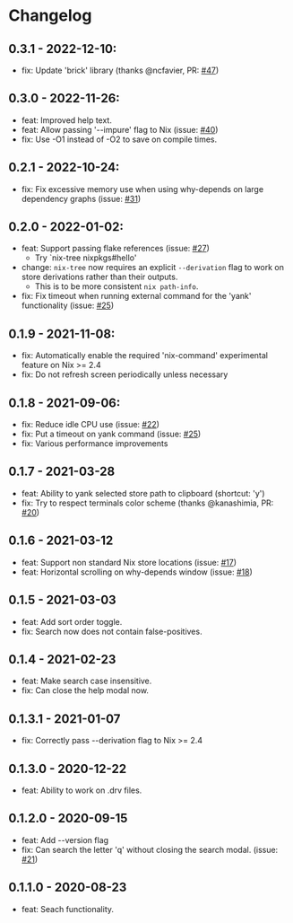 # Changelog

## 0.3.1 - 2022-12-10:

* fix: Update 'brick' library (thanks @ncfavier, PR: [#47][]) 

[#47]: https://github.com/utdemir/nix-tree/issues/47

## 0.3.0 - 2022-11-26:

* feat: Improved help text.
* feat: Allow passing '--impure' flag to Nix (issue: [#40][]) 
* fix: Use -O1 instead of -O2 to save on compile times.

[#40]: https://github.com/utdemir/nix-tree/issues/40

## 0.2.1 - 2022-10-24:

* fix: Fix excessive memory use when using why-depends on large dependency graphs (issue: [#31][])

[#31]: https://github.com/utdemir/nix-tree/issues/31

## 0.2.0 - 2022-01-02:

* feat: Support passing flake references (issue: [#27][])
  * Try `nix-tree nixpkgs#hello'
* change: `nix-tree` now requires an explicit `--derivation` flag to work on store derivations rather than their outputs.
  * This is to be more consistent `nix path-info`.
* fix: Fix timeout when running external command for the 'yank' functionality (issue: [#25][])

[#27]: https://github.com/utdemir/nix-tree/issues/27

## 0.1.9 - 2021-11-08:

* fix: Automatically enable the required 'nix-command' experimental feature on Nix >= 2.4
* fix: Do not refresh screen periodically unless necessary

## 0.1.8 - 2021-09-06:

* fix: Reduce idle CPU use (issue: [#22][])
* fix: Put a timeout on yank command (issue: [#25][])
* fix: Various performance improvements

[#22]: https://github.com/utdemir/nix-tree/issues/22
[#25]: https://github.com/utdemir/nix-tree/issues/25

## 0.1.7 - 2021-03-28

* feat: Ability to yank selected store path to clipboard (shortcut: 'y')
* fix: Try to respect terminals color scheme (thanks @kanashimia, PR: [#20][])

[#20]: https://github.com/utdemir/nix-tree/issues/20

## 0.1.6 - 2021-03-12

* feat: Support non standard Nix store locations (issue: [#17][])
* feat: Horizontal scrolling on why-depends window (issue: [#18][])

[#17]: https://github.com/utdemir/nix-tree/issues/17
[#18]: https://github.com/utdemir/nix-tree/issues/18

## 0.1.5 - 2021-03-03

* feat: Add sort order toggle.
* fix: Search now does not contain false-positives.

## 0.1.4 - 2021-02-23

* feat: Make search case insensitive.
* fix: Can close the help modal now.

## 0.1.3.1 - 2021-01-07

* fix: Correctly pass --derivation flag to Nix >= 2.4

## 0.1.3.0 - 2020-12-22

* feat: Ability to work on .drv files.

## 0.1.2.0 - 2020-09-15

* feat: Add --version flag
* fix: Can search the letter 'q' without closing the search modal. (issue: [#21][])

[#21]: https://github.com/utdemir/nix-tree/issues/21

## 0.1.1.0 - 2020-08-23

* feat: Seach functionality.
